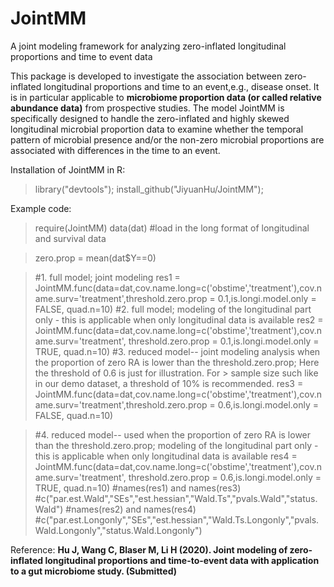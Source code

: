 # JointMM
A joint modeling framework for analyzing zero-inflated longitudinal proportions and time to event data

This package is developed to investigate the association between zero-inflated longitudinal proportions and time to an event,e.g., disease onset. It is in particular applicable to **microbiome proportion data (or called relative abundance data)** from prospective studies. The model JointMM is specifically designed to handle the zero-inflated and highly skewed longitudinal microbial proportion data to examine whether the temporal pattern of microbial presence and/or the non-zero microbial proportions are associated with differences in the time to an event. 

Installation of JointMM in R:

> library("devtools");
> install_github("JiyuanHu/JointMM");

Example code:

> require(JointMM)
> data(dat) #load in the long format of longitudinal and survival data

> zero.prop = mean(dat$Y==0)  

> #1. full model; joint modeling
> res1 = JointMM.func(data=dat,cov.name.long=c('obstime','treatment'),cov.name.surv='treatment',threshold.zero.prop = 0.1,is.longi.model.only = FALSE, quad.n=10) 
> #2. full model; modeling of the longitudinal part only - this is applicable when only longitudinal data is available
> res2 = JointMM.func(data=dat,cov.name.long=c('obstime','treatment'),cov.name.surv='treatment', threshold.zero.prop = 0.1,is.longi.model.only = TRUE, quad.n=10) 
> #3. reduced model-- joint modeling analysis when the proportion of zero RA is lower than the threshold.zero.prop; Here the threshold of 0.6 is just for illustration. For > sample size such like in our demo dataset, a threshold of 10\% is recommended.
> res3 = JointMM.func(data=dat,cov.name.long=c('obstime','treatment'),cov.name.surv='treatment',threshold.zero.prop = 0.6,is.longi.model.only = FALSE, quad.n=10) 

> #4. reduced model-- used when the proportion of zero RA is lower than the threshold.zero.prop; modeling of the longitudinal part only - this is applicable when only longitudinal data is available
> res4 = JointMM.func(data=dat,cov.name.long=c('obstime','treatment'),cov.name.surv='treatment',
                  threshold.zero.prop = 0.6,is.longi.model.only = TRUE, quad.n=10) 
> #names(res1) and names(res3) 
> #c("par.est.Wald","SEs","est.hessian","Wald.Ts","pvals.Wald","status.Wald") 
> #names(res2) and names(res4) 
> #c("par.est.Longonly","SEs","est.hessian","Wald.Ts.Longonly","pvals.Wald.Longonly","status.Wald.Longonly")


Reference: **Hu J, Wang C, Blaser M, Li H (2020). Joint modeling of zero-inflated longitudinal proportions and time-to-event data with application to a gut microbiome study. (Submitted)**
